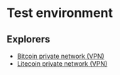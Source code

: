 # Test environment

## Explorers

* [Bitcoin private network (VPN)](http://bitcoin-private.sirius-explorers.svc.cluster.local)
* [Litecoin private network (VPN)](http://litecoin-private.sirius-explorers.svc.cluster.local)
